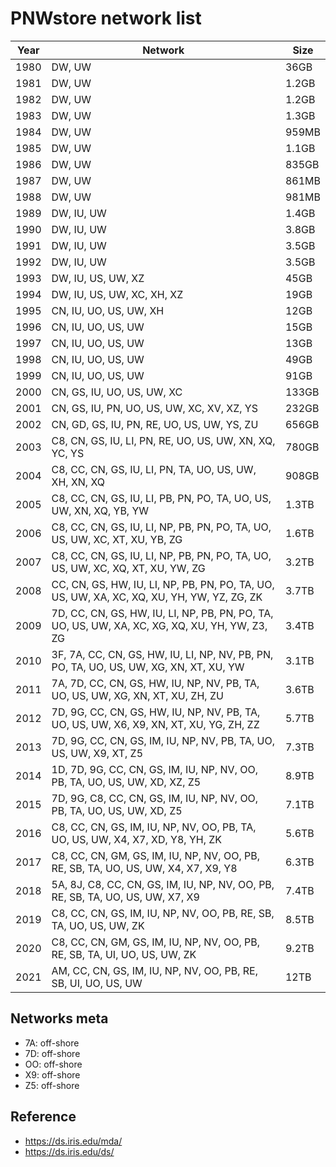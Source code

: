 # PNWstore network list
|  Year  |   Network | Size |
| -------|-----------|------|
|  1980  |   DW, UW  | 36GB |
|  1981  |   DW, UW  | 1.2GB |
|  1982  |   DW, UW  | 1.2GB |
|  1983  |   DW, UW  | 1.3GB |
|  1984  |   DW, UW  | 959MB |
|  1985  |   DW, UW  | 1.1GB |
|  1986  |   DW, UW  | 835GB |
|  1987  |   DW, UW  | 861MB |
|  1988  |   DW, UW  | 981MB |
|  1989  |   DW, IU, UW  | 1.4GB |
|  1990  |   DW, IU, UW  | 3.8GB |
|  1991  |   DW, IU, UW  | 3.5GB |
|  1992  |   DW, IU, UW  | 3.5GB |
|  1993  |   DW, IU, US, UW, XZ  | 45GB |
|  1994  |   DW, IU, US, UW, XC, XH, XZ  | 19GB |
|  1995  |   CN, IU, UO, US, UW, XH  | 12GB |
|  1996  |   CN, IU, UO, US, UW  | 15GB |
|  1997  |   CN, IU, UO, US, UW  | 13GB |
|  1998  |   CN, IU, UO, US, UW  | 49GB |
|  1999  |   CN, IU, UO, US, UW  | 91GB |
|  2000  |   CN, GS, IU, UO, US, UW, XC  | 133GB |
|  2001  |   CN, GS, IU, PN, UO, US, UW, XC, XV, XZ, YS  | 232GB |
|  2002  |   CN, GD, GS, IU, PN, RE, UO, US, UW, YS, ZU  | 656GB |
|  2003  |   C8, CN, GS, IU, LI, PN, RE, UO, US, UW, XN, XQ, YC, YS  | 780GB |
|  2004  |   C8, CC, CN, GS, IU, LI, PN, TA, UO, US, UW, XH, XN, XQ  | 908GB |
|  2005  |   C8, CC, CN, GS, IU, LI, PB, PN, PO, TA, UO, US, UW, XN, XQ, YB, YW  | 1.3TB |
|  2006  |   C8, CC, CN, GS, IU, LI, NP, PB, PN, PO, TA, UO, US, UW, XC, XT, XU, YB, ZG  | 1.6TB |
|  2007  |   C8, CC, CN, GS, IU, LI, NP, PB, PN, PO, TA, UO, US, UW, XC, XQ, XT, XU, YW, ZG  | 3.2TB |
|  2008  |   CC, CN, GS, HW, IU, LI, NP, PB, PN, PO, TA, UO, US, UW, XA, XC, XQ, XU, YH, YW, YZ, ZG, ZK  | 3.7TB |
|  2009  |   7D, CC, CN, GS, HW, IU, LI, NP, PB, PN, PO, TA, UO, US, UW, XA, XC, XG, XQ, XU, YH, YW, Z3, ZG  | 3.4TB |
|  2010  |   3F, 7A, CC, CN, GS, HW, IU, LI, NP, NV, PB, PN, PO, TA, UO, US, UW, XG, XN, XT, XU, YW  | 3.1TB |
|  2011  |   7A, 7D, CC, CN, GS, HW, IU, NP, NV, PB, TA, UO, US, UW, XG, XN, XT, XU, ZH, ZU  | 3.6TB |
|  2012  |   7D, 9G, CC, CN, GS, HW, IU, NP, NV, PB, TA, UO, US, UW, X6, X9, XN, XT, XU, YG, ZH, ZZ  | 5.7TB |
|  2013  |   7D, 9G, CC, CN, GS, IM, IU, NP, NV, PB, TA, UO, US, UW, X9, XT, Z5  | 7.3TB |
|  2014  |   1D, 7D, 9G, CC, CN, GS, IM, IU, NP, NV, OO, PB, TA, UO, US, UW, XD, XZ, Z5  | 8.9TB |
|  2015  |   7D, 9G, C8, CC, CN, GS, IM, IU, NP, NV, OO, PB, TA, UO, US, UW, XD, Z5  | 7.1TB |
|  2016  |   C8, CC, CN, GS, IM, IU, NP, NV, OO, PB, TA, UO, US, UW, X4, X7, XD, Y8, YH, ZK  | 5.6TB |
|  2017  |   C8, CC, CN, GM, GS, IM, IU, NP, NV, OO, PB, RE, SB, TA, UO, US, UW, X4, X7, X9, Y8  | 6.3TB |
|  2018  |   5A, 8J, C8, CC, CN, GS, IM, IU, NP, NV, OO, PB, RE, SB, TA, UO, US, UW, X7, X9  | 7.4TB |
|  2019  |   C8, CC, CN, GS, IM, IU, NP, NV, OO, PB, RE, SB, TA, UO, US, UW, ZK  | 8.5TB |
|  2020  |   C8, CC, CN, GM, GS, IM, IU, NP, NV, OO, PB, RE, SB, TA, UI, UO, US, UW, ZK  | 9.2TB |
|  2021  |   AM, CC, CN, GS, IM, IU, NP, NV, OO, PB, RE, SB, UI, UO, US, UW | 12TB |


## Networks meta

- 7A: off-shore
- 7D: off-shore
- OO: off-shore
- X9: off-shore
- Z5: off-shore

## Reference
* https://ds.iris.edu/mda/
* https://ds.iris.edu/ds/
